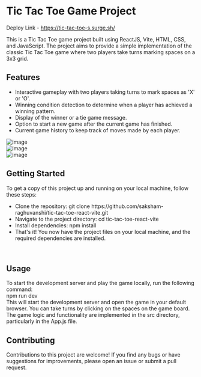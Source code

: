 # Tic Tac Toe Game Project

Deploy Link - https://tic-tac-toe-s.surge.sh/

This is a Tic Tac Toe game project built using ReactJS, Vite, HTML, CSS, and JavaScript. The project aims to provide a simple implementation of the classic Tic Tac Toe game where two players take turns marking spaces on a 3x3 grid.

<h2>Features</h2>
<ul>
<li>Interactive gameplay with two players taking turns to mark spaces as 'X' or 'O'.</li>
<li>Winning condition detection to determine when a player has achieved a winning pattern.</li>
<li>Display of the winner or a tie game message.</li>
<li>Option to start a new game after the current game has finished.</li>
<li>Current game history to keep track of moves made by each player.</li>
 </ul>

![image](https://github.com/saksham-raghuvanshi/tic-tac-toe-react-vite/assets/86155054/fa675927-9022-4743-9209-662776b55d8c)
<br>
![image](https://github.com/saksham-raghuvanshi/tic-tac-toe-react-vite/assets/86155054/35d3d767-2172-46f5-b8a9-6ce917d9a115)
<br>
![image](https://github.com/saksham-raghuvanshi/tic-tac-toe-react-vite/assets/86155054/959847cb-c63b-477f-958e-35e79bc5c475)


<h2>Getting Started</h2>
To get a copy of this project up and running on your local machine, follow these steps:
<ul>
<li>Clone the repository: git clone https://github.com/saksham-raghuvanshi/tic-tac-toe-react-vite.git</li>
<li>Navigate to the project directory: cd tic-tac-toe-react-vite</li>
<li>Install dependencies: npm install</li>
<li>That's it! You now have the project files on your local machine, and the required dependencies are installed.</li>
</ul>
<br>
<h2>Usage</h2>
To start the development server and play the game locally, run the following command:
<br>
npm run dev
<br>
This will start the development server and open the game in your default browser. You can take turns by clicking on the spaces on the game board. The game logic and functionality are implemented in the src directory, particularly in the App.js file.
<br>

<h2>Contributing</h2>
Contributions to this project are welcome! If you find any bugs or have suggestions for improvements, please open an issue or submit a pull request.


